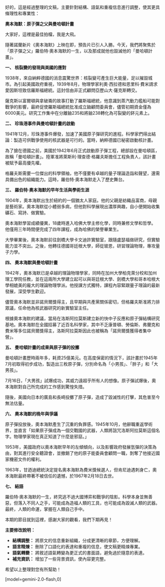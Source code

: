 好的，這是經過整理的文稿，主要針對結構、語氣和重複信息進行調整，使其更具條理性和專業性：

**奧本海默：原子彈之父與曼哈頓計畫**

大家好，這裡是最佳拍檔，我是大飛。

隨著諾蘭新片《奧本海默》上映在即，預告片已引人入勝。今天，我們將聚焦於「原子彈之父」羅伯特·奧本海默的一生，以及那成就他也毀滅他的「曼哈頓計畫」。

**一、 核裂變的發現與美國的應對**

1938年，來自納粹德國的消息震驚世界：核裂變可產生巨大能量，足以摧毀城市。為引起美國政府重視，1939年8月，物理學家利奧·西拉德和恩里科·費米請求愛因斯坦致信羅斯福總統。這封信由非正式顧問亞歷山大·薩克斯轉交。

薩克斯以富爾頓與拿破崙的故事打動了羅斯福總統，他意識到蒸汽動力艦船可能對戰爭的影響，最終促使羅斯福總統批准成立鈾顧問委員會，儘管初期資金僅為6000美元。研究工作集中在分離鈾235和將鈾238轉化為可裂變的鈈元素上。

**二、 珍珠港事件與曼哈頓計畫的啟動**

1941年12月，珍珠港事件爆發，加速了美國原子彈研究的進程。科學家們得出結論：製造可供戰爭使用的核武器是可行的。當時，納粹德國已秘密啟動核計畫。

為了搶在德國之前，美國於1942年6月正式啟動原子彈工程，總部設在曼哈頓區，故稱「曼哈頓計畫」。陸軍准將萊斯利·理查德·格羅夫斯擔任工程負責人，該計畫被賦予最高優先權。

格羅夫斯需要一位傑出的科學領袖，他不僅要有卓越的量子理論造詣和聲望，還需具備出色的組織能力。這時，羅伯特·奧本海默走入了歷史舞台。

**三、 羅伯特·奧本海默的早年生活與學術生涯**

1904年，奧本海默出生於紐約的一個猶太人家庭。他的父親是紡織品富商，母親是藝術家。奧本海默從小體弱多病，但他對科學展現出濃厚興趣，自小便開始收集礦石、寫詩、做實驗。

奧本海默學習成績優異，18歲時進入哈佛大學主修化學，同時兼修文學和哲學。他僅用三年時間便完成了四年課程，成為哈佛的榮譽畢業生。

大學畢業後，奧本海默前往劍橋大學卡文迪許實驗室，跟隨盧瑟福做研究，但實驗能力並不突出。之後，他轉往德國哥廷根大學，師從玻恩，研習理論物理，專攻量子力學。

**四、 奧本海默與曼哈頓計畫**

1942年，奧本海默已是卓越的理論物理學家，同時在加州大學柏克萊分校和加州理工學院任教，並在這兩所大學建立起可以與哥廷根大學、劍橋大學和哥本哈根大學相媲美的龐大的理論物理學派。他授課方式獨特，課程內容緊跟量子理論的最新發展，深受學生歡迎。

儘管奧本海默並非諾貝爾獎得主，且早期與共產黨關係密切，但格羅夫斯准將力排眾議，任命他為核武器研究的新實驗室主任。

根據奧本海默的建議，當局在洛斯阿拉莫斯建立新的快中子反應和原子彈結構研究基地。奧本海默在全國招募了近百名科學家，其中不乏康普頓、勞倫斯、弗蘭克和費米等多位諾貝爾獎得主，洛斯阿拉莫斯因此也被稱為「諾貝爾獎獲得者集中營」。

**五、 曼哈頓計畫的成果與原子彈的投擲**

曼哈頓計畫歷時兩年多，耗資25億美元。在高度保密的情況下，該計畫於1945年7月初取得初步成功，製造出三枚原子彈，分別命名為「小男孩」、「胖子」和「大男孩」。

7月16日，「大男孩」試爆成功，其威力遠超乎所有人的想像。原子彈試爆後，奧本海默對自己所完成的工作感到驚惶失措。

隨後，美國向日本的廣島和長崎投擲了原子彈，造成了毀滅性的打擊，其危害至今無法估量。

**六、 奧本海默的晚年與爭議**

原子彈投放後，奧本海默產生了沉重的負罪感。1945年10月，他辭職重返學術界，並直言「如果原子彈成為一個交戰國的武器，人類將詛咒洛斯阿拉莫斯這個名字。物理學家現在真正知道了什麼是邪惡。」

1953年，美國政府以奧本海默早年的左傾傾向，以及影響政府發展氫彈的決策為由，對其進行安全聽證會，並撤銷了他的原子能委員會顧問一職，剝奪了他接近國家機密文件的權利。

1963年，甘迺迪總統決定提名奧本海默為費米獎候選人，但肯尼迪遇刺身亡，奧本海默最終帶著不被信任的遺憾，於1967年2月18日去世。

**七、 結語**

羅伯特·奧本海默的一生，終究逃不過大國博弈和戰爭的陰影。科學本身並無善惡，但落入不同人之手，可能成為造福人類的工具，也可能成為毀滅人類的武器。最終，人類的命運，掌握在人類自己手中。

本期的節目就到這裡，感謝大家的觀看，我們下期再見！

**主要修改說明：**

*   **結構調整：** 將原文的信息重新組織，分成更清晰的章節，方便理解。
*   **語言精煉：** 刪除了口語化的表達和重複的信息，使文稿更精煉專業。
*   **語氣轉變：** 將敘述語氣轉變為更正式的書面語，避免過於隨意的表達。
*   **補充資訊：** 增加了一些背景資訊，使內容更完整。

希望以上整理對您有所幫助！

[model=gemini-2.0-flash,0]
